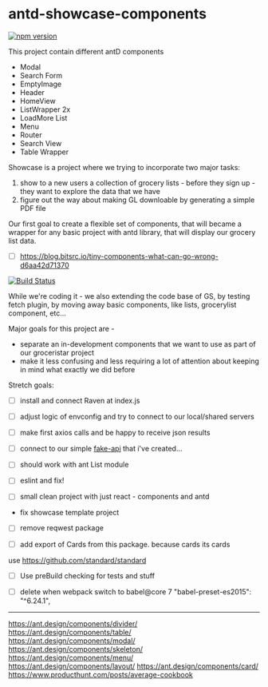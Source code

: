 # antd-showcase-components

[![npm version](http://img.shields.io/npm/v/@groceristar/antd-showcase-components.svg?style=flat)](https://npmjs.org/package/@groceristar/antd-showcase-components "View this project on npm")

This project contain different antD components
- Modal
- Search Form
- EmptyImage
- Header
- HomeView
- ListWrapper 2x
- LoadMore List
- Menu
- Router
- Search View
- Table Wrapper


Showcase is a project where we trying to incorporate two major tasks:
1. show to a new users a collection of grocery lists - before they sign up - they want to explore the data that we have
2. figure out the way about making GL downloable by generating a simple PDF file


Our first goal to create a flexible set of components, that will became a wrapper for any basic project with antd library, that will display our grocery list data.

- [ ] https://blog.bitsrc.io/tiny-components-what-can-go-wrong-d6aa42d71370


[![Build Status](https://travis-ci.org/GroceriStar/antd-showcase-components.svg?branch=master)](https://travis-ci.org/GroceriStar/antd-showcase-components)


While we're coding it - we also extending the code base of GS, by testing fetch plugin, by moving away basic components, like lists, grocerylist component, etc...

Major goals for this project are -
* separate an in-development components that we want to use as part of our groceristar project
* make it less confusing and less requiring a lot of attention about keeping in mind what exactly we did before

Stretch goals:
- [ ] install and connect Raven at index.js
- [ ] adjust logic of envconfig and try to connect to our local/shared servers
- [ ] make first axios calls and be happy to receive json results
- [ ] connect to our simple [fake-api](https://github.com/GroceriStar/fake-api) that i've created...


- [ ] should work with ant List module
- [ ] eslint and fix!
- [ ] small clean project with just react - components and antd
- fix showcase template project

- [ ] remove reqwest package
- [ ] add export of Cards from this package. because cards its cards


use https://github.com/standard/standard

- [ ]  Use preBuild checking for tests and stuff

- [ ] delete when webpack switch to babel@core 7 "babel-preset-es2015": "^6.24.1",
---

https://ant.design/components/divider/
https://ant.design/components/table/
https://ant.design/components/modal/
https://ant.design/components/skeleton/
https://ant.design/components/menu/
https://ant.design/components/layout/
https://ant.design/components/card/
https://www.producthunt.com/posts/average-cookbook
